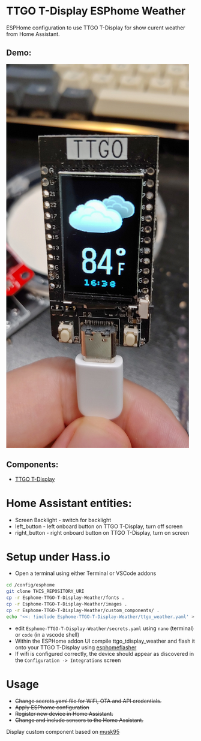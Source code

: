 # TTGO T-Display ESPhome Weather
ESPHome configuration to use TTGO T-Display for show curent weather from Home Assistant.

## Demo: 
![Project Picture](https://github.com/anton-semeniak/Esphome-TTGO-T-Display-Weather/blob/master/documents/images/project_weather.jpg)

## Components: 
* [TTGO T-Display](https://github.com/Xinyuan-LilyGO/TTGO-T-Display)

# Home Assistant entities:
* Screen Backlight - switch for backlight 
* left_button - left onboard button on TTGO T-Display, turn off screen 
* right_button - right onboard button on TTGO T-Display, turn on screen

# Setup under Hass.io
* Open a terminal using either Terminal or VSCode addons
```sh
cd /config/esphome
git clone THIS_REPOSITORY_URI
cp -r Esphome-TTGO-T-Display-Weather/fonts .
cp -r Esphome-TTGO-T-Display-Weather/images .
cp -r Esphome-TTGO-T-Display-Weather/custom_components/ .
echo '<<: !include Esphome-TTGO-T-Display-Weather/ttgo_weather.yaml' > ttgo_tdisplay_weather.yaml
```
* edit `Esphome-TTGO-T-Display-Weather/secrets.yaml` using `nano` (terminal) or `code` (in a vscode shell)
* Within the ESPHome addon UI compile ttgo_tdisplay_weather and flash it onto your TTGO T-Display using [esphomeflasher](https://github.com/esphome/esphome-flasher)
* If wifi is configured correctly, the device should appear as discovered in the `Configuration -> Integrations` screen

# Usage
* ~~Change secrets.yaml file for WiFi, OTA and API credentials.~~
* ~~Apply ESPhome configuration~~
* ~~Register new device in Home Assistant.~~
* ~~Change and include sensors to the Home Assistant.~~

Display custom component based on [musk95](https://github.com/musk95/esphome)
